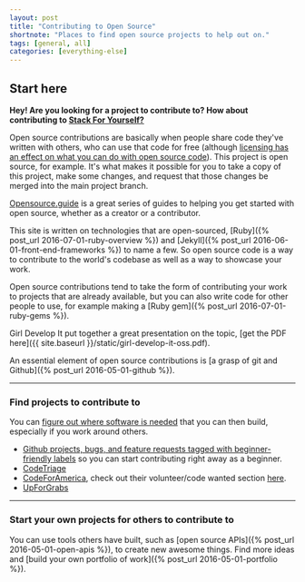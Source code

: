 ```yaml
---
layout: post
title: "Contributing to Open Source"
shortnote: "Places to find open source projects to help out on."
tags: [general, all]
categories: [everything-else]
---
```


## Start here

**Hey! Are you looking for a project to contribute to? How about contributing to [Stack For Yourself?](https://github.com/mindplace/stack-for-yourself)**

Open source contributions are basically when people share code they've written with others, who can use that code for free (although [licensing has an effect on what you can do with open source code](https://en.wikipedia.org/wiki/Comparison_of_free_and_open-source_software_licenses)). This project is open source, for example. It's what makes it possible for you to take a copy of this project, make some changes, and request that those changes be merged into the main project branch.

[Opensource.guide](https://opensource.guide/) is a great series of guides to helping you get started with open source, whether as a creator or a contributor.

This site is written on technologies that are open-sourced, [Ruby]({% post_url 2016-07-01-ruby-overview %}) and [Jekyll]({% post_url 2016-06-01-front-end-frameworks %}) to name a few. So open source code is a way to contribute to the world's codebase as well as a way to showcase your work.

Open source contributions tend to take the form of contributing your work to projects that are already available, but you can also write code for other people to use, for example making a [Ruby gem]({% post_url 2016-07-01-ruby-gems %}).

Girl Develop It put together a great presentation on the topic, [get the PDF here]({{ site.baseurl }}/static/girl-develop-it-oss.pdf).

An essential element of open source contributions is [a grasp of git and Github]({% post_url 2016-05-01-github %}).

<hr>

### Find projects to contribute to
You can [figure out where software is needed](https://medium.com/making-lost-my-name/the-scent-of-software-3bba0d9ab36e#.alat0k7z7) that you can then build, especially if you work around others.

* [Github projects, bugs, and feature requests tagged with beginner-friendly labels](https://github.com/lucev/beginner-friendly) so you can start contributing right away as a beginner.
* [CodeTriage](https://www.codetriage.com/)
* [CodeForAmerica](https://www.codeforamerica.org/), check out their volunteer/code wanted section [here](http://www.codeforamerica.org/geeks/civicissues).
* [UpForGrabs](https://up-for-grabs.net/#/)

<hr>

### Start your own projects for others to contribute to
You can use tools others have built, such as [open source APIs]({% post_url 2016-05-01-open-apis %}), to create new awesome things. Find more ideas and [build your own portfolio of work]({% post_url 2016-05-01-portfolio %}).
